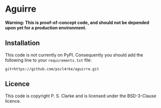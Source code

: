 
# Aguirre

**Warning: This is proof-of-concept code,
and should not be depended upon yet for a production environment.**

## Installation

This code is not currently on PyPI.
Consequently you should add the following line to your
`requirements.txt` file:

    git+https://github.com/pscl4rke/aguirre.git

## Licence

This code is copyright P. S. Clarke and is licensed under
the BSD-3-Clause licence.

